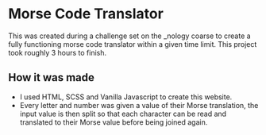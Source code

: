 # Morse Code Translator

This was created during a challenge set on the _nology coarse to create a fully functioning morse code translator within a given time limit. This project took roughly 3 hours to finish.

## How it was made

- I used HTML, SCSS and Vanilla Javascript to create this website.
- Every letter and number was given a value of their Morse translation, the input value is then split so that each character can be read and translated to their Morse value before being joined again.